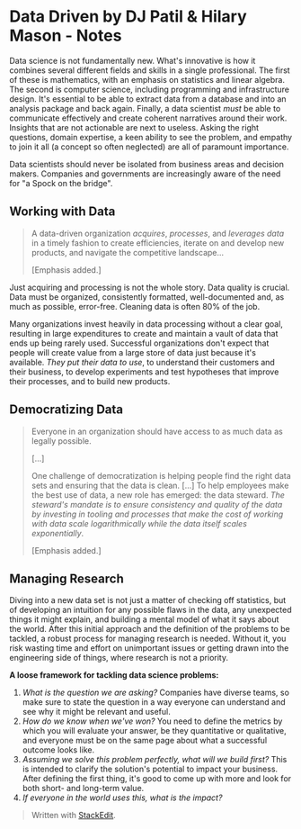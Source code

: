 ﻿# Data Driven by DJ Patil & Hilary Mason - Notes
Data science is not fundamentally new. What's innovative is how it combines several different fields and skills in a single professional. The first of these is mathematics, with an emphasis on statistics and linear algebra. The second is computer science, including programming and infrastructure design. It's essential to be able to extract data from a database and into an analysis package and back again. Finally, a data scientist *must* be able to communicate effectively and create coherent narratives around their work. Insights that are not actionable are next to useless. Asking the right questions, domain expertise, a keen ability to see the problem, and empathy to join it all (a concept so often neglected) are all of paramount importance.

Data scientists should never be isolated from business areas and decision makers. Companies and governments are increasingly aware of the need for "a Spock on the bridge".

## Working with Data
> A data-driven organization *acquires*, *processes*, and *leverages data* in a timely fashion to create efficiencies, iterate on and develop new products, and navigate the competitive landscape...
> 
> [Emphasis added.]

Just acquiring and processing is not the whole story. Data quality is crucial. Data must be organized, consistently formatted, well-documented and, as much as possible, error-free. Cleaning data is often 80% of the job.

Many organizations invest heavily in data processing without a clear goal, resulting in large expenditures to create and maintain a vault of data that ends up being rarely used. Successful organizations don't expect that people will create value from a large store of data just because it's available. *They put their data to use*, to understand their customers and their business, to develop experiments and test hypotheses that improve their processes, and to build new products.

## Democratizing Data
> Everyone in an organization should have access to as much data as legally possible.
> 
> [...]
> 
> One challenge of democratization is helping people find the right data sets and ensuring that the data is clean. [...] To help employees make the best use of data, a new role has emerged: the data steward. *The steward's mandate is to ensure consistency and quality of the data by investing in tooling and processes that make the cost of working with data scale logarithmically while the data itself scales exponentially*.
> 
> [Emphasis added.] 

## Managing Research
Diving into a new data set is not just a matter of checking off statistics, but of developing an intuition for any possible flaws in the data, any unexpected things it might explain, and building a mental model of what it says about the world. After this initial approach and the definition of the problems to be tackled, a robust process for managing research is needed. Without it, you risk wasting time and effort on unimportant issues or getting drawn into the engineering side of things, where research is not a priority.

**A loose framework for tackling data science problems:**

 1. *What is the question we are asking?* Companies have diverse teams, so make sure to state the question in a way everyone can understand and see why it might be relevant and useful.
 2. *How do we know when we've won?* You need to define the metrics by which you will evaluate your answer, be they quantitative or qualitative, and everyone must be on the same page about what a successful outcome looks like.
 3. *Assuming we solve this problem perfectly, what will we build first?* This is intended to clarify the solution's potential to impact your business. After defining the first thing, it's good to come up with more and look for both short- and long-term value.
 4. *If everyone in the world uses this, what is the impact?* 


> Written with [StackEdit](https://stackedit.io/).

